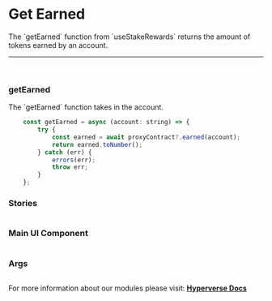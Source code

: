 # Get Earned

<p> The `getEarned` function from `useStakeRewards` returns the amount of tokens earned by an account. </p>

---

<br>

### getEarned

<p> The `getEarned` function takes in the account. </p>

```jsx
	const getEarned = async (account: string) => {
		try {
			const earned = await proxyContract?.earned(account);
			return earned.toNumber();
		} catch (err) {
			errors(err);
			throw err;
		}
	};
```

### Stories

```jsx

```

### Main UI Component

```jsx

```

### Args

```jsx

```

For more information about our modules please visit: [**Hyperverse Docs**](docs.hyperverse.dev)
